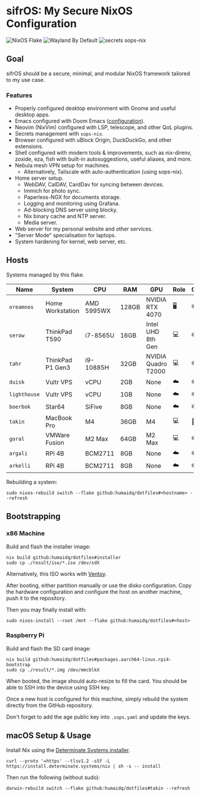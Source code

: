 # sifrOS: My Secure NixOS Configuration

![NixOS Flake](https://img.shields.io/badge/NixOS-flake-blue?logo=nixos)
![Wayland By Default](https://img.shields.io/badge/Wayland-196f5e?logo=wayland)
![secrets sops-nix](https://img.shields.io/badge/secrets-sops--nix-blue)

## Goal

sifrOS should be a secure, minimal, and modular NixOS framework tailored to my
use case.

### Features

- Properly configured desktop environment with Gnome and useful desktop apps.
- Emacs configured with Doom Emacs ([configuration](https://github.com/humaidq/doomd)).
- Neovim (NixVim) configured with LSP, telescope, and other QoL plugins.
- Secrets management with `sops-nix`.
- Browser configured with uBlock Origin, DuckDuckGo, and other extensions.
- Shell configured with modern tools & improvements, such as nix-direnv,
  zoxide, eza, fish with built-in autosuggestions, useful aliases,
  and more.
- Nebula mesh VPN setup for machines.
  - Alternatively, Tailscale with auto-authentication (using sops-nix).
- Home server setup.
  - WebDAV, CalDAV, CardDav for syncing between devices.
  - Immich for photo sync.
  - Paperless-NGX for documents storage.
  - Logging and monitoring using Grafana.
  - Ad-blocking DNS server using blocky.
  - Nix binary cache and NTP server.
  - Media server.
- Web server for my personal website and other services.
- "Server Mode" specialisation for laptops.
- System hardening for kernel, web server, etc.

## Hosts

Systems managed by this flake.

| Name         | System           | CPU        | RAM   | GPU                 | Role | OS  | State |
|--------------|------------------|------------|-------|---------------------|------|-----|-------|
| `oreamnos`   | Home Workstation | AMD 5995WX | 128GB | NVIDIA RTX 4070     | 🖥️   | ❄️   | ✅    |
| `serow`      | ThinkPad T590    | i7-8565U   | 16GB  | Intel UHD 8th Gen   | 💻️   | ❄️   | ✅    |
| `tahr`       | ThinkPad P1 Gen3 | i9-10885H  | 32GB  | NVIDIA Quadro T2000 | 💻️   | ❄️   | ✅    |
| `duisk`      | Vultr VPS        | vCPU       | 2GB   | None                | ☁️    | ❄️   | ✅    |
| `lighthouse` | Vultr VPS        | vCPU       | 1GB   | None                | ☁️    | ❄️   | ✅    |
| `boerbok`    | Star64           | SiFive     | 8GB   | None                | ☁️    | ❄️   | 🚧    |
| `takin`      | MacBook Pro      | M4         | 36GB  | M4                  | 💻️   |    | ✅    |
| `goral`      | VMWare Fusion    | M2 Max     | 64GB  | M2 Max              | 💻️   | ❄️   | ✖️     |
| `argali`     | RPi 4B           | BCM2711    | 8GB   | None                | ☁️    | ❄️   | ✖️     |
| `arkelli`    | RPi 4B           | BCM2711    | 8GB   | None                | ☁️    | ❄️   | ✖️     |

Rebuilding a system:

```
sudo nixos-rebuild switch --flake github:humaidq/dotfiles#<hostname> --refresh
```

## Bootstrapping

### x86 Machine

Build and flash the installer image:

```
nix build github:humaidq/dotfiles#installer
sudo cp ./result/iso/*.iso /dev/sdX
```

Alternatively, this ISO works with [Ventoy].

After booting, either partition manually or use the disko configuration. Copy
the hardware configuration and configure the host on another machine, push it
to the repository.

Then you may finally install with:

```
sudo nixos-install --root /mnt --flake github:humaidq/dotfiles#<host>
```

### Raspberry Pi

Build and flash the SD card image:

```
nix build github:humaidq/dotfiles#packages.aarch64-linux.rpi4-bootstrap
sudo cp ./result/*.img /dev/mmcblkX
```

When booted, the image should auto-resize to fill the card. You should be able
to SSH into the device using SSH key.

Once a new host is configured for this machine, simply rebuild the system
directly from the GitHub repository.

Don't forget to add the age public key into `.sops.yaml` and update the keys.

## macOS Setup & Usage

Install Nix using the [Determinate Systems installer](https://zero-to-nix.com/start/install).

```
curl --proto '=https' --tlsv1.2 -sSf -L https://install.determinate.systems/nix | sh -s -- install
```

Then run the following (without sudo):

```
darwin-rebuild switch --flake github:humaidq/dotfiles#takin --refresh
```

[Ventoy]: https://www.ventoy.net/en/index.html
